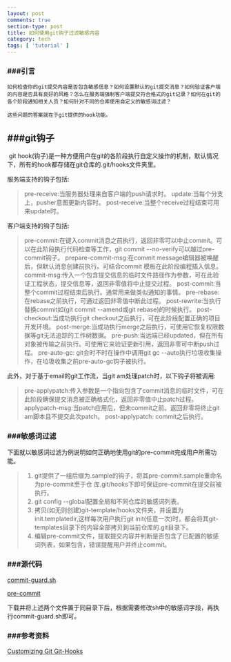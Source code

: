```yaml
---
layout: post
comments: true
section-type: post
title: 如何使用git钩子过滤敏感内容
category: tech
tags: [ 'tutorial' ]
---
```

### ###引言

    如何检查你的git提交内容是否包含敏感信息？如何设置默认的git提交消息？如何验证客户端的内容是否具有良好的风格？怎么在服务端强制客户端提交符合格式的git记录？如何在git的各个阶段通知相关人员？如何针对不同的仓库使用自定义的敏感词过滤？

    这些问题的答案就在于git提供的hook功能。

## ###git钩子

​	git hook(钩子)是一种方便用户在git的各阶段执行自定义操作的机制，默认情况下，所有的hook都存储在git仓库的.git/hooks文件夹里。

服务端支持的钩子包括:

>	pre-receive:当服务器处理来自客户端的push请求时。
>	update:当每个分支上，pusher意图更新内容时。
>	post-receive:当整个receive过程结束可用来update时。

客户端支持的钩子包括:

>	pre-commit:在键入commit消息之前执行，返回非零可以中止commit。可以在此阶段执行代码检查等工作，git commit --no-verify可以越过pre-commit钩子。
>	prepare-commit-msg:在commit message编辑器被唤醒后，但默认消息创建前执行。可结合commit 模板在此阶段编程插入信息。
>	commit-msg:传入一个包含提交信息的临时文件路径作为参数，可在此验证工程状态，提交信息等，返回非零值将中止提交过程。
>	post-commit:当整个commit过程结束后执行。通常用来做类似通知的事情。
>	pre-rebase:在rebase之前执行，可通过返回非零值中断此过程。
>	post-rewrite:当执行替换commit如(git commit --amend或git rebase)的时候执行。
>	post-checkout:当成功执行git checkout之后执行，可在此阶段配置正确的项目开发环境。
>	post-merge:当成功执行merge之后执行，可使用它恢复权限数据等git无法追踪的工作树数据。
>	pre-push:当远端已经updated，但在所有对象被传输之前执行。可使用它来验证更新引用，返回非零可中断push过程。
>	pre-auto-gc: git会时不时在操作中调用git gc --auto执行垃圾收集操作，在垃圾收集之前pre-auto-gc钩子被执行。

此外，对于基于email的git工作流，当git am处理patch时，以下钩子将被调用:

>	pre-applypatch:传入参数是一个指向包含了commit消息的临时文件，可在此阶段确保提交消息被正确格式化，返回非零值中止patch过程。
>	applypatch-msg:当patch应用后，但未commit之前。返回非零将终止git am脚本且不提交此次patch。
>	post-applypatch: commit之后执行。

### ###敏感词过滤

​	下面就以敏感词过滤为例说明如何正确地使用git的pre-commit完成用户所需功能。

>1. git提供了一组后缀为.sample的钩子，将其pre-commit.sample重命名为pre-commit至于仓		库.git/hooks下即可保证pre-commit在提交前被执行。
>2. git config --global配置全局和不同仓库的敏感词列表。
>3. 拷贝(如无则创建)git-template/hooks文件夹，并设置为init.templatedir,这样每次用户执行git init(任意一次)时，都会将其git-templates目录下的内容全部拷贝到当前仓库的.git目录下。
>4. 编辑pre-commit文件，提取提交内容并判断是否包含了已配置的敏感词列表，如果包含，错误提醒用户并终止commit。

### ###源代码

[commit-guard.sh](https://raw.githubusercontent.com/kangwang1988/kangwang1988.github.io/master/others/commit-guard.sh)

[pre-commit](https://raw.githubusercontent.com/kangwang1988/kangwang1988.github.io/master/others/pre-commit)

​	下载并将上述两个文件置于同目录下后，根据需要修改sh中的敏感词字段，再执行commit-guard.sh即可。

### ###参考资料

[Customizing Git Git-Hooks](https://git-scm.com/book/en/v2/Customizing-Git-Git-Hooks)
​	